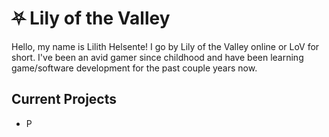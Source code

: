 # ⛧ Lily of the Valley
Hello, my name is Lilith Helsente! I go by Lily of the Valley online or LoV for short. I've been an avid gamer since childhood and have been learning game/software development for the past couple years now.
## Current Projects
 - P
